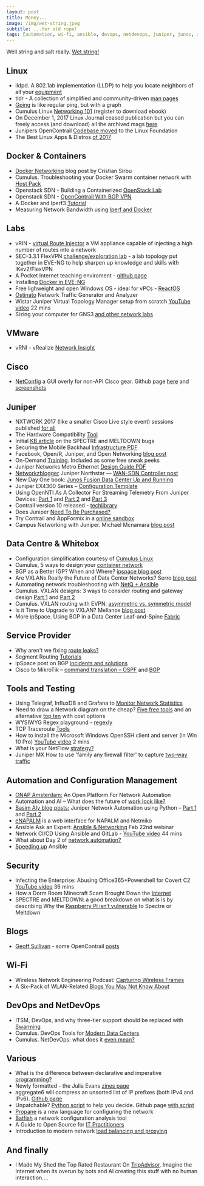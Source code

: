 ```yaml
---
layout: post
title: Money...
image: /img/wet-string.jpeg
subtitle: ...for old rope!
tags: [automation, wi-fi, ansible, devops, netdevops, juniper, junos, automation, security, linux, docker, containers, labs, eve-ng, vmware, whitebox, cumulus, cisco, data centre]
---
```

Well string and salt really. [Wet string!](http://www.revk.uk/2017/12/its-official-adsl-works-over-wet-string.html)

## Linux

* lldpd. A 802.1ab implementation (LLDP) to help you locate neighbors of all your [equipment](http://vincentbernat.github.io/lldpd/)
* tldr - A collection of simplified and community-driven [man pages](https://github.com/tldr-pages/tldr/blob/master/README.md)
* [Gping](http://www.omgubuntu.co.uk/2017/08/gping-ping-graph-linux) is like regular ping, but with a graph
* Cumulus Linux [Networking 101](https://cumulusnetworks.com/lp/linux-ebook-101-guide/) (register to download ebook)
* On December 1, 2017 Linux Journal ceased publication but you can freely access (and download) all the archived mags [here](https://archive.org/details/linuxjournalmagazine?sort=-date)
* Junipers OpenContrail [Codebase moved](http://newsroom.juniper.net/press-releases/juniper-networks-reinforces-longstanding-commitment-to-open-source-by-moving-ope-nyse-jnpr-11g148712-001) to the Linux Foundation
* The Best Linux Apps & Distros [of 2017](http://www.omgubuntu.co.uk/2017/12/list-best-linux-distros-apps-2017)

## Docker & Containers

* [Docker Networking](https://www.trueneutral.eu/2017/docker-networking.html) blog post by Cristian Sirbu
* Cumulus. Troubleshooting your Docker Swarm container network with [Host Pack](https://cumulusnetworks.com/blog/troubleshooting-docker-swarm-netq/)
* Openstack SDN - Building a Containerized [OpenStack Lab](http://networkop.co.uk/blog/2017/09/08/os-lab-docker/)
* Openstack SDN - [OpenContrail With BGP VPN](http://networkop.co.uk/blog/2018/01/02/os-contrail/)
* A Docker and Iperf3 [Tutorial](https://gestaltit.com/favorites/stephen/docker-iperf3-tutorial/)
* Measuring Network Bandwidth using [Iperf and Docker](http://networkstatic.net/measuring-network-bandwidth-using-iperf-and-docker/)

## Labs

* vRIN - [virtual Route Injector](https://adosztal.blogspot.co.uk/p/blog-page_9.html?m=1#!/p/blog-page_9.html) a VM appliance capable of injecting a high number of routes into a network
* SEC-3.3.1 FlexVPN [challenge/exploration lab](https://densemode.com/2017/11/26/sec-3-3-1-flexvpn-challenge-exploration-lab/) - a lab topology put together in EVE-NG to help sharpen up knowledge and skills with IKev2/FlexVPN
* A Pocket Internet teaching enviroment - [github page](https://github.com/inognet/pocketinternet/blob/master/README.md)
* Installing [Docker in EVE-NG](http://www.breakintheweb.com/2017/08/27/EVE-NG-Docker/)
* Free lighweight and open Windows OS - ideal for vPCs - [ReactOS](https://reactos.org/)
* [Ostinato](http://ostinato.org/) Network Traffic Generator and Analyzer
* Wistar Juniper Virtual Topology Manager setup from scratch [YouTube video](https://www.youtube.com/watch?v=b8cd2L9hcR4&feature=youtu.be) 22 mins
* Sizing your computer for GNS3 [and other network labs](https://adosztal.blogspot.co.uk/2018/01/sizing-your-computer-for-network-labs.html?m=1)

## VMware

* vRNI - vRealize [Network Insight](https://www.vmguru.com/2018/01/introducing-powervrni/)

## Cisco

* [NetConfig](https://www.reddit.com/r/networking/comments/7huh5p/last_week_i_shared_screenshots_of_a_gui_overlay_i/) a GUI overly for non-API Cisco gear. Github page [here](https://github.com/v1tal3/netconfig)  and [screenshots](https://imgur.com/a/VW62I)

## Juniper

* NXTWORK 2017 (like a smaller Cisco Live style event) sessions published [for all](https://www.juniper.net/us/en/dm/nxtwork/downloads/)
* The Hardware Compatibility [Tool](https://pathfinder.juniper.net/hct/category/)
* Initial [KB article](https://kb.juniper.net/InfoCenter/index?page=content&id=JSA10842) on the SPECTRE and MELTDOWN bugs
* Securing the Mobile Backhaul [Infrastructure PDF](https://t.co/sRuFaPc6lD)
* Facebook, Open/R, Juniper, and Open Networking [blog post](https://forums.juniper.net/t5/SDN-and-NFV-Era/Facebook-Open-R-Juniper-and-Open-Networking/ba-p/315725)
* On-Demand [Training](https://learningportal.juniper.net/juniper/user_activity_info.aspx?id=10072). Included as some free sneak peeks
* Juniper Networks Metro Ethernet [Design Guide PDF](https://www.juniper.net/documentation/en_US/release-independent/solutions/information-products/pathway-pages/solutions/metro-ethernet-dg.pdf)
* [Networkzblogger](https://networkzblogger.com/) Juniper Northstar — [WAN-SDN Controller post](https://networkzblogger.com/2017/03/17/juniper-northstar-wan-sdn-controller/)
* New Day One book: [Junos Fusion Data Center Up and Running](https://forums.juniper.net/t5/Day-One-Books/Day-One-Junos-Fusion-Data-Center-Up-and-Running/ba-p/316068)
* Juniper EX4300 Series – [Configuration Template](https://blog.michaelfmcnamara.com/2017/11/juniper-ex4300-series-configuration-template)
* Using OpenNTI As A Collector For Streaming Telemetry From Juniper Devices: [Part 1](https://techmocha.blog/2017/06/26/using-opennti-as-a-collector-for-streaming-telemetry-from-juniper-devices-part-1/) and [Part 2](https://techmocha.blog/2017/07/21/using-opennti-as-a-collector-for-streaming-telemetry-from-juniper-devices-part-2/) and [Part 3](https://techmocha.blog/2017/08/21/using-opennti-as-a-collector-for-streaming-telemetry-from-juniper-devices-part-3/)
* Contrail version 10 released - [techlibrary](https://www.juniper.net/documentation/en_US/contrail-cloud10.0/information-products/pathway-pages/index-r10.0.html)
* Does Juniper [Need To Be Purchased?](https://networkingnerd.net/2017/12/01/does-juniper-need-to-be-purchased/)
* Try Contrail and AppFormix in a [online sandbox](https://www.juniper.net/us/en/cloud-software/trial/index.html)
* Campus Networking with Juniper. Michael Mcnamara [blog post](https://blog.michaelfmcnamara.com/2017/11/campus-networking-with-juniper/)

## Data Centre & Whitebox

* Configuration simplification courtesy of [Cumulus Linux](https://toolr.io/2017/10/06/configuration-simplification-courtesy-of-cumulus-linux/)
* Cumulus, 5 ways to design your [container network](https://cumulusnetworks.com/blog/5-ways-design-container-network/)
* BGP as a Better IGP? When and Where? [ipspace blog post](http://blog.ipspace.net/2017/11/bgp-as-better-igp-when-and-where.html)
* Are VXLANs Really the Future of Data Center Networks? Serro [blog post](https://www.serro.com/vxlan-vxlan-really-future-data-center-networks/)
* Automating network troubleshooting with [NetQ + Ansible](https://cumulusnetworks.com/blog/network-troubleshooting-netq/)
* Cumulus. VXLAN designs: 3 ways to consider routing and gateway design [Part 1](https://cumulusnetworks.com/blog/vxlan-designs-part-1/) and [Part 2](https://cumulusnetworks.com/blog/vxlan-designs-part-2/)
* Cumulus. VXLAN routing with EVPN: [asymmetric vs. symmetric model](https://cumulusnetworks.com/blog/asymmetric-vs-symmetric-model/)
* Is it Time to Upgrade to VXLAN? Mellanox [blog post](http://www.mellanox.com/blog/2017/09/time-upgrade-vxlan/)
* More ipSpace. Using BGP in a Data Center Leaf-and-Spine [Fabric](http://www.ipspace.net/Data_Center_BGP)

## Service Provider

* Why aren't we fixing [route leaks?](http://www.circleid.com/posts/20171108_why_arent_we_fixing_route_leaks/)
* Segment Routing [Tutorials](http://www.segment-routing.net/tutorials/)
* ipSpace post on BGP [incidents and solutions](http://blog.ipspace.net/2017/12/bgp-tragedy-of-commons.html)
* Cisco to MikroTik – [command translation – OSPF](http://www.stubarea51.net/2018/01/05/cisco-to-mikrotik-command-translation-ospf/) and [BGP](http://www.stubarea51.net/2015/11/09/cisco-to-mikrotik-command-translation-bgp/)

## Tools and Testing

* Using Telegraf, InfluxDB and Grafana to [Monitor Network Statistics](https://lkhill.com/telegraf-influx-grafana-network-stats/)
* Need to draw a Network diagram on the cheap? [Five free tools](https://www.solarwindsmsp.com/blog/5-free-network-diagram-tools-get-your-networks-shape#) and an alternative [top ten](https://www.pcwdld.com/top-10-network-diagram-topology-and-mapping-software) with cost options
* WYSIWYG Regex playground - [regexly](https://regexly.chipto.io)
* TCP Traceroute [Tools](https://netbeez.net/blog/tcp-traceroute-tools/)
* How to install the Microsoft Windows OpenSSH client and server (in Win 10 Pro) [YouTube video](https://www.youtube.com/watch?v=iyLUTgyDkGI&feature=youtu.be) 2 mins
* What is your NetFlow [strategy?](https://www.forwardingplane.net/2017/12/what-is-your-netflow-strategy/)
* Juniper MX How to use 'family any firewall filter' to capture [two-way traffic](https://kb.juniper.net/InfoCenter/index?page=content&id=KB32201)

## Automation and Configuration Management

* [ONAP Amsterdam:](http://packetpushers.net/onap-amsterdam-open-platform-network-automation/) An Open Platform For Network Automation
* Automation and AI – What does the future of [work look like?](http://www.stephendale.com/2017/11/20/automation-and-ai-what-does-the-future-of-work-look-like/)
* [Basim Aly blog posts:](https://basimaly.wordpress.com/) Juniper Network Automation using Python – [Part 1](https://basimaly.wordpress.com/2017/11/25/juniper-network-automation-using-python-part-1/) and [Part 2](https://basimaly.wordpress.com/2017/12/11/juniper-network-automation-using-python-part-2/)
* [eNAPALM](https://github.com/afourmy/e-napalm) is a web interface for NAPALM and Netmiko
* Ansible Ask an Expert: [Ansible & Networking](https://www.ansible.com/resources/webinars-training/ask-an-expert-ansible-networks) Feb 22nd webinar
* Network CI/CD Using Ansible and GitLab - [YouTube video](https://www.youtube.com/watch?v=oL9HX0-vIGA&feature=youtu.be) 44 mins
* What about Day 2 of [network automation?](https://keepingitclassless.net/2017/04/cheese-moved-long-time-ago/)
* [Speeding up](https://d2c.io/post/speed-up-ansible) Ansible

## Security

* Infecting the Enterprise: Abusing Office365+Powershell for Covert C2 [YouTube video](https://www.youtube.com/watch?v=CvEXzHkhcjo&feature=youtu.be) 36 mins
* How a Dorm Room Minecraft Scam Brought Down the [Internet](https://www.wired.com/story/mirai-botnet-minecraft-scam-brought-down-the-internet/)
* SPECTRE and MELTDOWN: a good breakdown on what is is by describing Why the [Raspberry Pi isn’t vulnerable](https://www.raspberrypi.org/blog/why-raspberry-pi-isnt-vulnerable-to-spectre-or-meltdown/) to Spectre or Meltdown

## Blogs

* [Geoff Sullivan](http://geoffsullivan.net/) - some OpenContrail [posts](http://geoffsullivan.net/opencontrail-cloud-infrastructure-adoption/)

## Wi-Fi

* Wireless Network Engineering Podcast: [Capturing Wireless Frames](http://www.cleartosend.net/cts-102-capturing-wireless-frames/)
* A Six-Pack of WLAN-Related [Blogs You May Not Know About](https://wirednot.wordpress.com/2018/01/01/start-the-new-year-with-a-six-pack-of-wlan-related-blogs-you-may-not-know-about/)

## DevOps and NetDevOps

* ITSM, DevOps, and why three-tier support should be replaced with [Swarming](https://medium.com/@JonHall_/itsm-devops-and-why-the-three-tier-structure-must-be-replaced-with-swarming-91e76ba22304)
* Cumulus. DevOps Tools for [Modern Data Centers](https://cumulusnetworks.com/blog/devops-tools-for-modern-data-centers/)
* Cumulus. NetDevOps: what does it [even mean?](https://cumulusnetworks.com/blog/netdevops-meaning/)

## Various

* What is the difference between declarative and imperative [programming?](https://www.packtpub.com/books/content/what-difference-between-declarative-and-imperative-programming/)
* Newly formatted - the Julia Evans [zines page](https://jvns.ca/zines/)
* aggregate6 will compress an unsorted list of IP prefixes (both IPv4 and IPv6). [Github page](https://github.com/job/aggregate6/blob/master/README.md)
* Unpatchable? [Python script](https://www.ifconfig.it/hugo/post/unpatchable/) to help you decide. Github page [with script](https://github.com/routetonull/various/blob/master/unpatchable.py)
* [Propane](https://propane-lang.org/) is a new language for configuring the network
* [Batfish](https://github.com/batfish/batfish) a network configuration analysis tool
* A Guide to Open Source for [IT Practitioners](https://keepingitclassless.net/2017/12/a-guide-open-source-it-practitioners/)
* Introduction to modern network [load balancing and proxying](https://blog.envoyproxy.io/introduction-to-modern-network-load-balancing-and-proxying-a57f6ff80236)

## And finally

* I Made My Shed the Top Rated Restaurant On [TripAdvisor](https://www.vice.com/en_uk/article/434gqw/i-made-my-shed-the-top-rated-restaurant-on-tripadvisor). Imagine the Internet when its overun by bots and AI creating this stuff with no human interaction....
